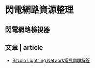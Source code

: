 # 閃電網路資源整理 

## 閃電網路檢視器

## 文章 | article

* [Bitcoin Lightning Network常見問題解答](/article/Bitcoin-Lightning-Network-FAQ.md)